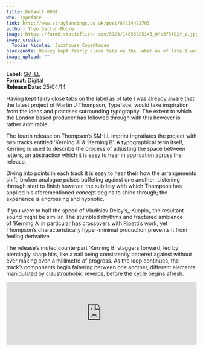 ```yaml
---
title: Default 0004
who: Typeface
link: http://www.straylandings.co.uk/post/84234421703
author: Theo Darton-Moore
image: https://farm6.staticflickr.com/5123/14055825143_0fe375f02f_z.jpg
image_credit:
  Tobias Nicolai: Jazzhouse Copenhagen
blockquote: Having kept fairly close tabs on the label as of late I was already aware that the latest project of Martin J Thompson, Typeface, would take inspiration from the ideas and practises surrounding typography. The extent to which the London based producer has followed through with this however is rather admirable.
image_upload: ""
---
```

**Label:** [SM-LL](http://www.sm-ll.com/)
<br>**Format:** Digital
<br>**Release Date:** 25/04/14

Having kept fairly close tabs on the label as of late I was already aware that the latest project of Martin J Thompson, Typeface, would take inspiration from the ideas and practises surrounding typography. The extent to which the London based producer has followed through with this however is rather admirable. 

The fourth release on Thompson’s SM-LL imprint ingratiates the project with two tracks entitled ‘Kerning A’ & ‘Kerning B’. A typographical term itself, Kerning is used to describe the process of adjusting the space between letters, an abstraction which it is easy to hear in application across the release.

Diving into points in each track it is easy to hear their how the arrangements shift, broken analogue pulses buffeting against one another. Listening through start to finish however, the subtlety with which Thompson has applied his aforementioned concept begins to shine through; the experience is engrossing and hypnotic.

If you were to half the speed of Vladislav Delay’s_ Kuopio_ the resultant sound might be similar. The stumbled rhythms and fractured ambience of ’Kerning A’ in particular has crossovers with Ripatti’s work, yet Thompson’s characteristically hyper-minimal production prevents it from feeling derivative. 

The release’s muted counterpart ‘Kerning B’ staggers forward, led by piercingly sharp hits, like a nail being consistently battered against without ever making even a millimetre of progress. As the loop continues, the track’s components begin faltering between one another, different elements manipulated by claustrophobic reverbs, before the cycle begins afresh.

<iframe src="https://w.soundcloud.com/player/?url=https%3A//api.soundcloud.com/tracks/146270088&color=ff5500&auto_play=false&hide_related=false&show_artwork=true" width="100%" height="166" frameborder="no"></iframe>
